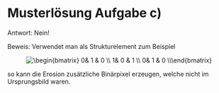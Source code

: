 # Musterlösung Aufgabe c)
Antwort: Nein!

Beweis:
Verwendet man als Strukturelement zum Beispiel
<p align="center">
<img src="https://latex.codecogs.com/svg.image?\begin{bmatrix}&space;0&&space;1&space;&&space;0&space;\\&space;1&&space;0&space;&&space;1&space;\\&space;0&&space;1&space;&&space;0&space;\\\end{bmatrix}" title="\begin{bmatrix} 0& 1 & 0 \\ 1& 0 & 1 \\ 0& 1 & 0 \\\end{bmatrix}" />
</p>
so kann die Erosion zusätzliche
Binärpixel erzeugen, welche nicht im Ursprungsbild waren.